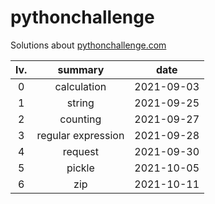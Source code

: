 
# pythonchallenge

Solutions about [pythonchallenge.com](http://www.pythonchallenge.com/)

|lv.|summary|date|
|:---:|:---:|:---:|
|0|calculation|2021-09-03|
|1|string|2021-09-25|
|2|counting|2021-09-27
|3|regular expression|2021-09-28|
|4|request|2021-09-30|
|5|pickle|2021-10-05|
|6|zip|2021-10-11|